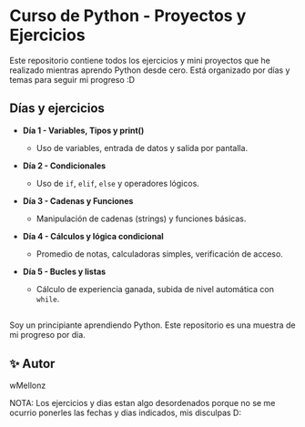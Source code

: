 # Curso de Python - Proyectos y Ejercicios

Este repositorio contiene todos los ejercicios y mini proyectos que he realizado mientras aprendo Python desde cero. Está organizado por días y temas para seguir mi progreso :D

## Días y ejercicios

- **Día 1 - Variables, Tipos y print()**
  - Uso de variables, entrada de datos y salida por pantalla.

- **Día 2 - Condicionales**
  - Uso de `if`, `elif`, `else` y operadores lógicos.

- **Día 3 - Cadenas y Funciones**
  - Manipulación de cadenas (strings) y funciones básicas.

- **Día 4 - Cálculos y lógica condicional**
  - Promedio de notas, calculadoras simples, verificación de acceso.

- **Día 5 - Bucles y listas**
  - Cálculo de experiencia ganada, subida de nivel automática con `while`.

## 

Soy un principiante aprendiendo Python. Este repositorio es una muestra de mi progreso por dia.

## ✨ Autor
  wMellonz

NOTA: Los ejercicios y dias estan algo desordenados porque no se me ocurrio ponerles las fechas y dias indicados, mis disculpas D: